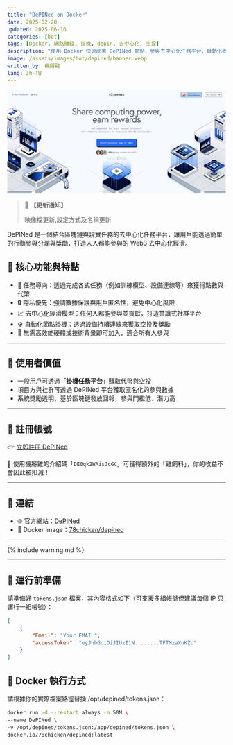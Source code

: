 ```yaml
---
title: "DePINed on Docker"
date: 2025-02-20
updated: 2025-06-16
categories: [bot]
tags: [Docker, 網路賺錢, 掛機, depin, 去中心化, 空投]
description: "使用 Docker 快速部署 DePINed 節點，參與去中心化任務平台，自動化獲取代幣與空投獎勵，無需 KYC 或高效能設備即可加入。"
image: /assets/images/bot/depined/banner.webp
written_by: 機掰雞
lang: zh-TW
---
```


![DePINed 封面圖](/assets/images/bot/depined/banner.webp)
> 📢 **【更新通知】**
>
> 映像檔更新,設定方式及名稱更新

DePINed 是一個結合區塊鏈與現實任務的去中心化任務平台，讓用戶能透過簡單的行動參與分潤與獎勵，打造人人都能參與的 Web3 去中心化經濟。

## 📌 核心功能與特點

- 📡 任務導向：透過完成各式任務（例如訓練模型、設備連線等）來獲得點數與代幣
- 🔒 隱私優先：強調數據保護與用戶匿名性，避免中心化風險
- 📈 去中心化經濟模型：任何人都能參與並貢獻，打造共識式社群平台
- ⚙️ 自動化節點掛機：透過設備持續連線來獲取空投及獎勵
- 🤖 無需高效能硬體或技術背景即可加入，適合所有人參與

---

## 🎯 使用者價值

- 一般用戶可透過「**掛機任務平台**」賺取代幣與空投
- 項目方與社群可透過 DePINed 平台獲取匿名化的參與數據
- 系統獎勵透明，基於區塊鏈發放回報，參與門檻低、潛力高

---

## 📝 註冊帳號

👉 [立即註冊 DePINed](https://app.depined.org/onboarding?ref=DE0qk2WAisJcGC)

🎉 使用機掰雞的介紹碼「`DE0qk2WAisJcGC`」可獲得額外的「雞飼料」，你的收益不會因此被扣減！

---

## 🔗 連結

- 🌐 官方網站：[DePINed](https://www.depined.org/)
- 🐳 Docker image：[78chicken/depined](https://hub.docker.com/r/78chicken/depined)

---

{% include warning.md %}

---

## 📁 運行前準備

請準備好 `tokens.json` 檔案，其內容格式如下（可支援多組帳號但建議每個 IP 只運行一組帳號）：
```json
[
    {
        "Email": "Your EMAIL",
        "accessToken": "eyJhbGciOiJIUzI1N........TFTMzaXuKZc"
    }
]
```
## 🐳 Docker 執行方式
請根據你的實際檔案路徑替換 /opt/depined/tokens.json：

```bash
docker run -d --restart always -m 50M \
--name DePINed \
-v /opt/depined/tokens.json:/app/depined/tokens.json \
docker.io/78chicken/depined:latest
```
